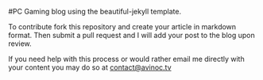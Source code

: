 #PC Gaming blog using the beautiful-jekyll template.

To contribute fork this repository and create your article in markdown format. Then submit a pull request and I will add your post to the blog upon review.

If you need help with this process or would rather email me directly with your content you may do so at contact@avinoc.tv
